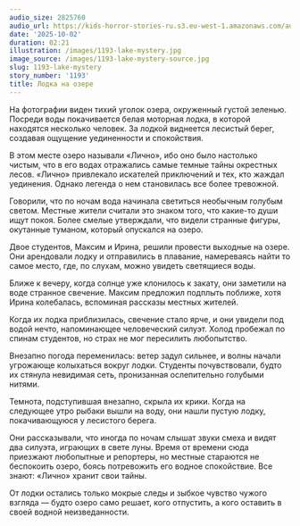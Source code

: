 ```yaml
---
audio_size: 2825760
audio_url: https://kids-horror-stories-ru.s3.eu-west-1.amazonaws.com/audio/1193-lake-mystery.mp3
date: '2025-10-02'
duration: 02:21
illustration: /images/1193-lake-mystery.jpg
image_source: /images/1193-lake-mystery-source.jpg
slug: 1193-lake-mystery
story_number: '1193'
title: Лодка на озере
---
```


На фотографии виден тихий уголок озера, окруженный густой зеленью. Посреди воды покачивается белая моторная лодка, в которой находятся несколько человек. За лодкой виднеется лесистый берег, создавая ощущение уединенности и спокойствия.

В этом месте озеро называли «Лично», ибо оно было настолько чистым, что в его водах отражались самые темные тайны окрестных лесов. «Лично» привлекало искателей приключений и тех, кто жаждал уединения. Однако легенда о нем становилась все более тревожной.

Говорили, что по ночам вода начинала светиться необычным голубым светом. Местные жители считали это знаком того, что какие-то души ищут покоя. Более смелые утверждали, что видели странные фигуры, окутанные туманом, который опускался на озеро.

Двое студентов, Максим и Ирина, решили провести выходные на озере. Они арендовали лодку и отправились в плавание, намереваясь найти то самое место, где, по слухам, можно увидеть светящиеся воды.

Ближе к вечеру, когда солнце уже клонилось к закату, они заметили на воде странное свечение. Максим предложил подплыть поближе, хотя Ирина колебалась, вспоминая рассказы местных жителей.

Когда их лодка приблизилась, свечение стало ярче, и они увидели под водой нечто, напоминающее человеческий силуэт. Холод пробежал по спинам студентов, но страх не мог пересилить любопытство.

Внезапно погода переменилась: ветер задул сильнее, и волны начали угрожающе колыхаться вокруг лодки. Студенты почувствовали, будто их стянула невидимая сеть, пронизанная ослепительно голубыми нитями.

Темнота, подступившая внезапно, скрыла их крики. Когда на следующее утро рыбаки вышли на воду, они нашли пустую лодку, покачивающуюся у лесистого берега.

Они рассказывали, что иногда по ночам слышат звуки смеха и видят два силуэта, играющих в свете луны. Время от времени сюда приезжают любопытные и репортеры, но местные стараются не беспокоить озеро, боясь потревожить его водное спокойствие. Все знают: «Лично» хранит свои тайны.

От лодки остались только мокрые следы и зыбкое чувство чужого взгляда — будто озеро само решает, кого отпустить, а кого оставить в своей водной неизведанности.
